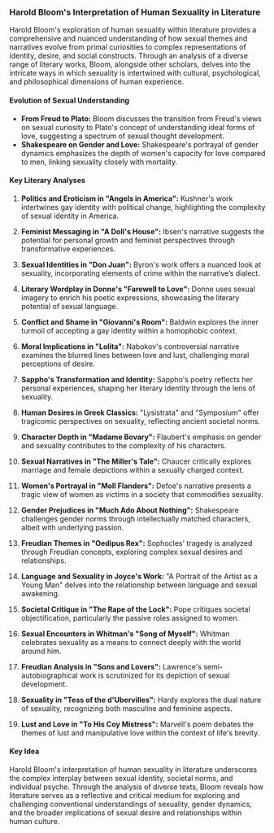 ### Harold Bloom's Interpretation of Human Sexuality in Literature

Harold Bloom's exploration of human sexuality within literature provides a comprehensive and nuanced understanding of how sexual themes and narratives evolve from primal curiosities to complex representations of identity, desire, and social constructs. Through an analysis of a diverse range of literary works, Bloom, alongside other scholars, delves into the intricate ways in which sexuality is intertwined with cultural, psychological, and philosophical dimensions of human experience.

#### Evolution of Sexual Understanding
- **From Freud to Plato:** Bloom discusses the transition from Freud's views on sexual curiosity to Plato's concept of understanding ideal forms of love, suggesting a spectrum of sexual thought development.
- **Shakespeare on Gender and Love:** Shakespeare's portrayal of gender dynamics emphasizes the depth of women's capacity for love compared to men, linking sexuality closely with mortality.

#### Key Literary Analyses

1. **Politics and Eroticism in "Angels in America":** Kushner's work intertwines gay identity with political change, highlighting the complexity of sexual identity in America.
   
2. **Feminist Messaging in "A Doll's House":** Ibsen's narrative suggests the potential for personal growth and feminist perspectives through transformative experiences.
   
3. **Sexual Identities in "Don Juan":** Byron's work offers a nuanced look at sexuality, incorporating elements of crime within the narrative’s dialect.
   
4. **Literary Wordplay in Donne's "Farewell to Love":** Donne uses sexual imagery to enrich his poetic expressions, showcasing the literary potential of sexual language.
   
5. **Conflict and Shame in "Giovanni's Room":** Baldwin explores the inner turmoil of accepting a gay identity within a homophobic context.
   
6. **Moral Implications in "Lolita":** Nabokov's controversial narrative examines the blurred lines between love and lust, challenging moral perceptions of desire.
   
7. **Sappho's Transformation and Identity:** Sappho's poetry reflects her personal experiences, shaping her literary identity through the lens of sexuality.
   
8. **Human Desires in Greek Classics:** "Lysistrata" and "Symposium" offer tragicomic perspectives on sexuality, reflecting ancient societal norms.
   
9. **Character Depth in "Madame Bovary":** Flaubert's emphasis on gender and sexuality contributes to the complexity of his characters.
   
10. **Sexual Narratives in "The Miller's Tale":** Chaucer critically explores marriage and female depictions within a sexually charged context.
   
11. **Women's Portrayal in "Moll Flanders":** Defoe's narrative presents a tragic view of women as victims in a society that commodifies sexuality.
   
12. **Gender Prejudices in "Much Ado About Nothing":** Shakespeare challenges gender norms through intellectually matched characters, albeit with underlying passion.
   
13. **Freudian Themes in "Oedipus Rex":** Sophocles' tragedy is analyzed through Freudian concepts, exploring complex sexual desires and relationships.
   
14. **Language and Sexuality in Joyce's Work:** "A Portrait of the Artist as a Young Man" delves into the relationship between language and sexual awakening.
   
15. **Societal Critique in "The Rape of the Lock":** Pope critiques societal objectification, particularly the passive roles assigned to women.
   
16. **Sexual Encounters in Whitman's "Song of Myself":** Whitman celebrates sexuality as a means to connect deeply with the world around him.
   
17. **Freudian Analysis in "Sons and Lovers":** Lawrence's semi-autobiographical work is scrutinized for its depiction of sexual development.
   
18. **Sexuality in "Tess of the d'Ubervilles":** Hardy explores the dual nature of sexuality, recognizing both masculine and feminine aspects.
   
19. **Lust and Love in "To His Coy Mistress":** Marvell's poem debates the themes of lust and manipulative love within the context of life's brevity.

#### Key Idea
Harold Bloom's interpretation of human sexuality in literature underscores the complex interplay between sexual identity, societal norms, and individual psyche. Through the analysis of diverse texts, Bloom reveals how literature serves as a reflective and critical medium for exploring and challenging conventional understandings of sexuality, gender dynamics, and the broader implications of sexual desire and relationships within human culture.